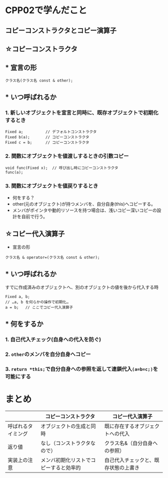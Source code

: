 # CPP02で学んだこと
## コピーコンストラクタとコピー演算子
## ☆コピーコンストラクタ
## * 宣言の形
```
クラス名(クラス名 const & other);
```
## * いつ呼ばれるか
### 1. 新しいオブジェクトを宣言と同時に、既存オブジェクトで初期化するとき
```
Fixed a;          // デフォルトコンストラクタ
Fixed b(a);       // コピーコンストラクタ
Fixed c = b;      // コピーコンストラクタ
```
### 2. 関数にオブジェクトを値渡しするときの引数コピー
```
void func(Fixed x);  // 呼び出し時にコピーコンストラクタ
func(a);
```
### 3. 関数にオブジェクトを値戻りするとき
* 何をする？
* other(元のオブジェクト)が持つメンバを、自分自身(this)へコピーする。
* メンバがポインタや動的リソースを持つ場合は、浅いコピー深いコピーの設計を自前で行う。<br>

##  ☆コピー代入演算子
* 宣言の形
```
クラス名 & operator=(クラス名 const & other);
```
## * いつ呼ばれるか
すでに作成済みのオブジェクトへ、別のオブジェクトの値を後から代入する時
```
Fixed a, b;
// …a, b を何らかの操作で初期化…
a = b;   // ここでコピー代入演算子
```
## * 何をするか
### 1. 自己代入チェック(自身への代入を防ぐ)
### 2. ```other```のメンバを自分自身へコピー
### 3. ```return *this;```で自分自身への参照を返して連鎖代入```(a=b=c;)```を可能にする
# まとめ
| | コピーコンストラクタ | コピー代入演算子|
|--- |---------------|------------------|
呼ばれるタイミング | オブジェクトの生成と同時 | 既に存在するオブジェクトへの代入
返り値 | なし（コンストラクタなので） | クラス名&（自分自身への参照）
実装上の注意 | メンバ初期化リストでコピーすると効率的 | 自己代入チェックと、既存状態の上書き
